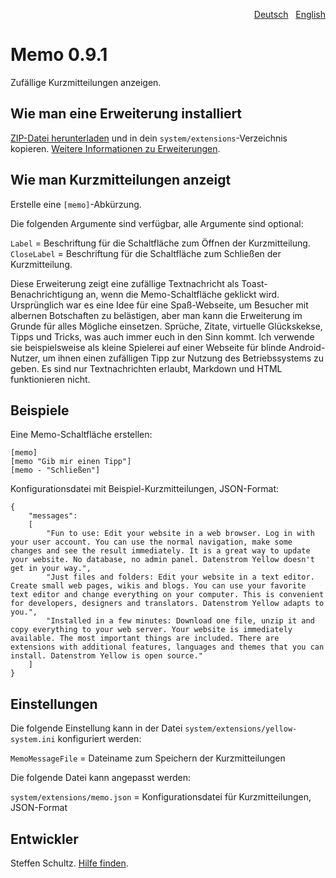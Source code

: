 <p align="right"><a href="README-de.md">Deutsch</a> &nbsp; <a href="README.md">English</a></p>

# Memo 0.9.1

Zufällige Kurzmitteilungen anzeigen.


## Wie man eine Erweiterung installiert

[ZIP-Datei herunterladen](https://github.com/schulle4u/yellow-memo/archive/refs/heads/main.zip) und in dein `system/extensions`-Verzeichnis kopieren. [Weitere Informationen zu Erweiterungen](https://github.com/annaesvensson/yellow-update/tree/main/README-de.md).

## Wie man Kurzmitteilungen anzeigt

Erstelle eine `[memo]`-Abkürzung. 

Die folgenden Argumente sind verfügbar, alle Argumente sind optional:

`Label` = Beschriftung für die Schaltfläche zum Öffnen der Kurzmitteilung.  
`CloseLabel` = Beschriftung für die Schaltfläche zum Schließen der Kurzmitteilung.  

Diese Erweiterung zeigt eine zufällige Textnachricht als Toast-Benachrichtigung an, wenn die Memo-Schaltfläche geklickt wird. Ursprünglich war es eine Idee für eine Spaß-Webseite, um Besucher mit albernen Botschaften zu belästigen, aber man kann die Erweiterung im Grunde für alles Mögliche einsetzen. Sprüche, Zitate, virtuelle Glückskekse, Tipps und Tricks, was auch immer euch in den Sinn kommt. Ich verwende sie beispielsweise als kleine Spielerei auf einer Webseite für blinde Android-Nutzer, um ihnen einen zufälligen Tipp zur Nutzung des Betriebssystems zu geben. Es sind nur Textnachrichten erlaubt, Markdown und HTML funktionieren nicht. 

## Beispiele

Eine Memo-Schaltfläche erstellen:

    [memo]
    [memo "Gib mir einen Tipp"]
    [memo - "Schließen"]  

Konfigurationsdatei mit Beispiel-Kurzmitteilungen, JSON-Format: 

```
{
    "messages":
    [
        "Fun to use: Edit your website in a web browser. Log in with your user account. You can use the normal navigation, make some changes and see the result immediately. It is a great way to update your website. No database, no admin panel. Datenstrom Yellow doesn't get in your way.",
        "Just files and folders: Edit your website in a text editor. Create small web pages, wikis and blogs. You can use your favorite text editor and change everything on your computer. This is convenient for developers, designers and translators. Datenstrom Yellow adapts to you.",
        "Installed in a few minutes: Download one file, unzip it and copy everything to your web server. Your website is immediately available. The most important things are included. There are extensions with additional features, languages and themes that you can install. Datenstrom Yellow is open source."
    ]
}
```

## Einstellungen

Die folgende Einstellung kann in der Datei `system/extensions/yellow-system.ini` konfiguriert werden:

`MemoMessageFile` = Dateiname zum Speichern der Kurzmitteilungen  

Die folgende Datei kann angepasst werden:

`system/extensions/memo.json` = Konfigurationsdatei für Kurzmitteilungen, JSON-Format  

## Entwickler

Steffen Schultz. [Hilfe finden](https://datenstrom.se/yellow/help/).
